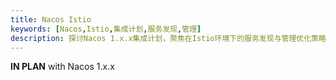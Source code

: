 ```yaml
---
title: Nacos Istio
keywords: [Nacos,Istio,集成计划,服务发现,管理]
description: 探讨Nacos 1.x.x集成计划，聚焦在Istio环境下的服务发现与管理优化策略。
---
```


**IN PLAN** with Nacos 1.x.x